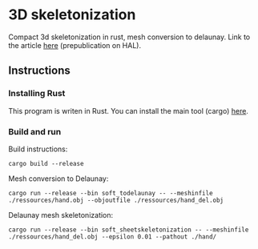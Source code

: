# 3D skeletonization

Compact 3d skeletonization in rust, mesh conversion to delaunay. Link to the article [here](https://hal.science/hal-04262568) (prepublication on HAL).

## Instructions

### Installing Rust

This program is writen in Rust. You can install the main tool (cargo) [here](https://www.rust-lang.org/tools/install).

### Build and run

Build instructions:
```
cargo build --release
```

Mesh conversion to Delaunay:
```
cargo run --release --bin soft_todelaunay -- --meshinfile ./ressources/hand.obj --objoutfile ./ressources/hand_del.obj
```

Delaunay mesh skeletonization:
```
cargo run --release --bin soft_sheetskeletonization -- --meshinfile ./ressources/hand_del.obj --epsilon 0.01 --pathout ./hand/
```
